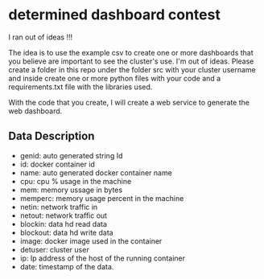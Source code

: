 # determined dashboard contest

I ran out of ideas !!!


The idea is to use the example csv to create one or more dashboards that you believe are important to see the cluster's use. I'm out of ideas. Please create a folder in this repo  under the folder src with your cluster username and inside create one or more python files with your code and a requirements.txt file with the libraries used.

With the code that you create, I will create a web service to generate the web dashboard.

## Data Description

- genid: auto generated string Id
- id: docker container id 
- name: auto generated docker container name 
- cpu: cpu % usage in the machine 
- mem: memory ussage in bytes
- memperc: memory usage percent in the machine
- netin: network traffic in
- netout: network traffic out
- blockin: data hd read data
- blockout: data hd write data
- image: docker image used in the container 
- detuser: cluster user 
- ip: Ip address of the host of the running container
- date: timestamp of the data.
